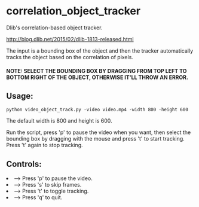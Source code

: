 # correlation_object_tracker
Dlib's correlation-based object tracker.

http://blog.dlib.net/2015/02/dlib-1813-released.html

The input is a bounding box of the object and then the tracker automatically tracks the object based on the correlation of pixels.

#### NOTE: SELECT THE BOUNDING BOX BY DRAGGING FROM TOP LEFT TO BOTTOM RIGHT OF THE OBJECT, OTHERWISE IT'LL THROW AN ERROR.

## Usage:
  `python video_object_track.py -video video.mp4 -width 800 -height 600`
  
  The default width is 800 and height is 600.
  
  Run the script, press 'p' to pause the video when you want, then select the bounding box by dragging with the mouse and press 't' to start tracking. Press 't' again to stop tracking.
  
## Controls:
  <li> --> Press 'p' to pause the video.</li>
  <li> --> Press 's' to skip frames.</li>
  <li> --> Press 't' to toggle tracking.</li>
  <li> --> Press 'q' to quit.</li>
